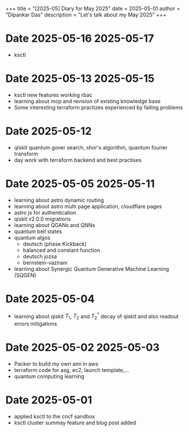 +++
title = "[2025-05] Diary for May 2025"
date = 2025-05-01
author = "Dipankar Das"
description = "Let's talk about my May 2025"
+++

# Date 2025-05-16 2025-05-17
* ksctl

# Date 2025-05-13 2025-05-15
* ksctl new features working rbac
* learning about mcp and revision of existing knowledge base
* Some interesting terraform practizes experienced by failing problems

# Date 2025-05-12
* qiskit quantum gover search, shor's algorithm, quantum fourier transform
* day work with terraform backend and best practises

# Date 2025-05-05 2025-05-11
* learning about astro dynamic routing
* learning about astro multi page application, cloudflare pages
* astro js for authentication
* qiskit v2.0.0 migrations
* learning about QGANs and QNNs
* quantum bell states
* quantum algos
  * deutsch (phase Kickback)
  * balanced and constant function
  * deutsch jozsa
  * bernstein-vazirani
* learning about Synergic Quantum Generative Machine Learning (SQGEN)

# Date 2025-05-04
* learning about qiskit $T_1$, $T_2$ and $T_2^*$ decay of qiskit and also readout errors mitigations

# Date 2025-05-02 2025-05-03
* Packer to build my own ami in aws
* terraform code for asg, ec2, launch template,...
* quantum computing learning

# Date 2025-05-01
* applied ksctl to the cncf sandbox
* ksctl cluster summay feature and blog post added
